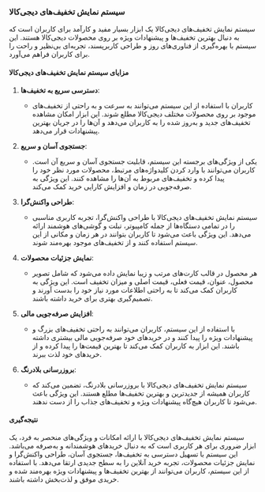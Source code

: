 ### سیستم نمایش تخفیف‌های دیجی‌کالا

سیستم نمایش تخفیف‌های دیجی‌کالا یک ابزار بسیار مفید و کارآمد برای کاربران است که به دنبال بهترین تخفیف‌ها و پیشنهادات ویژه بر روی محصولات دیجی‌کالا هستند. این سیستم با بهره‌گیری از فناوری‌های روز و طراحی کاربرپسند، تجربه‌ای بی‌نظیر و راحت را برای کاربران فراهم می‌آورد.

#### مزایای سیستم نمایش تخفیف‌های دیجی‌کالا

1. **دسترسی سریع به تخفیف‌ها**:
    - کاربران با استفاده از این سیستم می‌توانند به سرعت و به راحتی از تخفیف‌های موجود بر روی محصولات مختلف دیجی‌کالا مطلع شوند. این ابزار امکان مشاهده تخفیف‌های جدید و به‌روز شده را به کاربران می‌دهد و آن‌ها را در جریان بهترین پیشنهادات قرار می‌دهد.

2. **جستجوی آسان و سریع**:
    - یکی از ویژگی‌های برجسته این سیستم، قابلیت جستجوی آسان و سریع آن است. کاربران می‌توانند با وارد کردن کلیدواژه‌های مرتبط، محصولات مورد نظر خود را پیدا کرده و تخفیف‌های مربوط به آن‌ها را مشاهده کنند. این ویژگی به صرفه‌جویی در زمان و افزایش کارایی خرید کمک می‌کند.

3. **طراحی واکنش‌گرا**:
    - سیستم نمایش تخفیف‌های دیجی‌کالا با طراحی واکنش‌گرا، تجربه کاربری مناسبی را در تمامی دستگاه‌ها از جمله کامپیوتر، تبلت و گوشی‌های هوشمند ارائه می‌دهد. این ویژگی باعث می‌شود تا کاربران بتوانند در هر زمان و مکانی از این سیستم استفاده کنند و از تخفیف‌های موجود بهره‌مند شوند.

4. **نمایش جزئیات محصولات**:
    - هر محصول در قالب کارت‌های مرتب و زیبا نمایش داده می‌شود که شامل تصویر محصول، عنوان، قیمت فعلی، قیمت اصلی و میزان تخفیف است. این ویژگی به کاربران کمک می‌کند تا به راحتی اطلاعات مورد نیاز خود را بدست آورند و تصمیم‌گیری بهتری برای خرید داشته باشند.

5. **افزایش صرفه‌جویی مالی**:
    - با استفاده از این سیستم، کاربران می‌توانند به راحتی تخفیف‌های بزرگ و پیشنهادات ویژه را پیدا کنند و در خریدهای خود صرفه‌جویی مالی بیشتری داشته باشند. این ابزار به کاربران کمک می‌کند تا بهترین قیمت‌ها را پیدا کرده و از خریدهای خود لذت ببرند.

6. **بروزرسانی بلادرنگ**:
    - سیستم نمایش تخفیف‌های دیجی‌کالا با بروزرسانی بلادرنگ، تضمین می‌کند که کاربران همیشه از جدیدترین و بهترین تخفیف‌ها مطلع هستند. این ویژگی باعث می‌شود تا کاربران هیچ‌گاه پیشنهادات ویژه و تخفیف‌های جذاب را از دست ندهند.

#### نتیجه‌گیری

سیستم نمایش تخفیف‌های دیجی‌کالا با ارائه امکانات و ویژگی‌های منحصر به فرد، یک ابزار ضروری برای هر کاربری است که به دنبال خریدهای هوشمندانه و به‌صرفه می‌باشد. این سیستم با تسهیل دسترسی به تخفیف‌ها، جستجوی آسان، طراحی واکنش‌گرا و نمایش جزئیات محصولات، تجربه خرید آنلاین را به سطح جدیدی ارتقا می‌دهد. با استفاده از این سیستم، کاربران می‌توانند از بهترین تخفیف‌ها و پیشنهادات ویژه بهره‌مند شده و خریدی موفق و لذت‌بخش داشته باشند.
